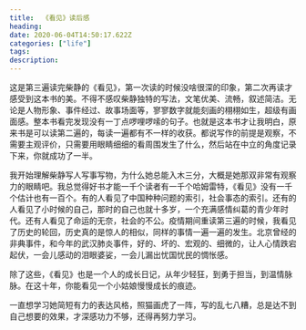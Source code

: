```yaml
---
title:  《看见》读后感
heading:
date: 2020-06-04T14:50:17.622Z
categories: ["life"]
tags: 
description: 
---
```



这是第三遍读完柴静的《看见》，第一次读的时候没啥很深的印象，第二次再读才感受到这本书的美。不得不感叹柴静独特的写法，文笔优美、流畅，叙述简洁。无论是人物形象、事件经过、故事场面等，寥寥数字就能刻画的栩栩如生，超级有画面感。整本书看完发现没有一丁点啰哩啰嗦的句子。也就是这本书才让我明白，原来书是可以读第二遍的，每读一遍都有不一样的收获。都说写作的前提是观察，不需要主观评价，只需要用眼睛细细的看周围发生了什么，然后站在中立的角度记录下来，你就成功了一半。

我开始理解柴静写人写事写物，为什么她总能入木三分，大概是她那双非常有观察力的眼睛吧。我总觉得好书才能一千个读者有一千个哈姆雷特，《看见》没有一千个估计也有一百个。有的人看见了中国种种问题的索引，社会事态的索引。还有的人看见了小时候的自己，那时的自己也就十多岁，一个充满感情纠葛的青少年时代。还有人看见了命运的无奈，社会的不公。疫情期间重读第三遍的时候，我看见了历史的轮回，历史真的是惊人的相似，同样的事情一遍一遍的发生。北京曾经的非典事件，和今年的武汉肺炎事件，好的、坏的、宏观的、细微的，让人心情跌宕起伏，一会儿感动的泪眼婆娑，一会儿漏出忧国忧民的惆怅感。

除了这些，《看见》也是一个人的成长日记，从年少轻狂，到勇于担当，到温情脉脉。在这十年，你能看见一个小姑娘慢慢成长的痕迹。

一直想学习她简短有力的表达风格，照猫画虎了一阵，写的乱七八糟，总是达不到自己想要的效果，才深感功力不够，还得再努力学习。